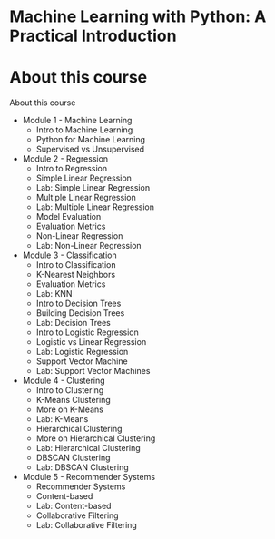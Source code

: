 # Machine Learning with Python: A Practical Introduction

# About this course

 
About this course
	
* Module 1 - Machine Learning
	* Intro to Machine Learning
	* Python for Machine Learning
	* Supervised vs Unsupervised
* Module 2 - Regression
	* Intro to Regression
	* Simple Linear Regression
	* Lab: Simple Linear Regression
	* Multiple Linear Regression
	* Lab: Multiple Linear Regression
	* Model Evaluation
	* Evaluation Metrics
	* Non-Linear Regression
	* Lab: Non-Linear Regression
* Module 3 - Classification
	* Intro to Classification
	* K-Nearest Neighbors
	* Evaluation Metrics
	* Lab: KNN
	* Intro to Decision Trees
	* Building Decision Trees
	* Lab: Decision Trees
	* Intro to Logistic Regression
	* Logistic vs Linear Regression
	* Lab: Logistic Regression
	* Support Vector Machine
	* Lab: Support Vector Machines
* Module 4 - Clustering
	* Intro to Clustering
	* K-Means Clustering
	* More on K-Means
	* Lab: K-Means
	* Hierarchical Clustering
	* More on Hierarchical Clustering
	* Lab: Hierarchical Clustering
	* DBSCAN Clustering
	* Lab: DBSCAN Clustering
* Module 5 - Recommender Systems
	* Recommender Systems
	* Content-based
	* Lab: Content-based
	* Collaborative Filtering
	* Lab: Collaborative Filtering
